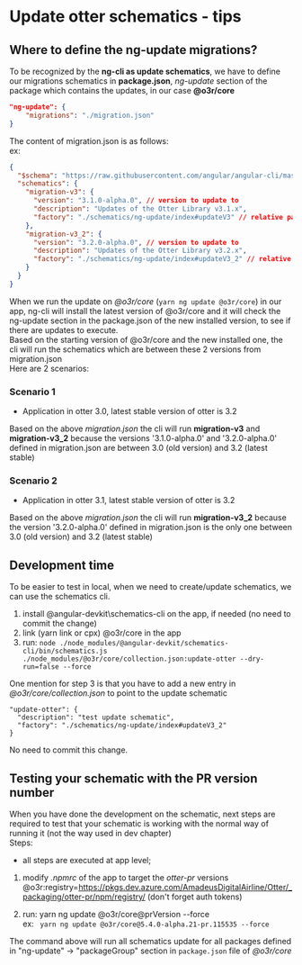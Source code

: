 # Update otter schematics - tips


## Where to define the ng-update migrations?

To be recognized by the __ng-cli as update schematics__, we have to define our migrations schematics in 
__package.json__, _ng-update_ section of the package which contains the updates, in our case __@o3r/core__
```json
"ng-update": {
    "migrations": "./migration.json"
}
```

The content of migration.json is as follows:  
ex:
```json
{
  "$schema": "https://raw.githubusercontent.com/angular/angular-cli/master/packages/angular_devkit/schematics/collection-schema.json",
  "schematics": {
    "migration-v3": {
      "version": "3.1.0-alpha.0", // version to update to
      "description": "Updates of the Otter Library v3.1.x",
      "factory": "./schematics/ng-update/index#updateV3" // relative path to the schematics factory function to execute
    },
    "migration-v3_2": {
      "version": "3.2.0-alpha.0", // version to update to
      "description": "Updates of the Otter Library v3.2.x",
      "factory": "./schematics/ng-update/index#updateV3_2" // relative path to the schematics factory function to execute                                                               
    }
  }
}
```   

When we run the update on _@o3r/core_ (```yarn ng update @o3r/core```) in our app, ng-cli will install the latest version of @o3r/core and 
it will check the ng-update section in the package.json of the new installed version, to see if there are updates to execute.   
Based on the starting version of @o3r/core and the new installed one, the cli will run the schematics which are between these 2 versions from migration.json  
Here are 2 scenarios: 
### Scenario 1
- Application in otter 3.0, latest stable version of otter is 3.2  

Based on the above _migration.json_ the cli will run __migration-v3__ and __migration-v3_2__ because the versions '3.1.0-alpha.0' and '3.2.0-alpha.0' defined in migration.json are between 3.0 (old version) and 3.2 (latest stable)

### Scenario 2
- Application in otter 3.1, latest stable version of otter is 3.2  

Based on the above _migration.json_ the cli will run __migration-v3_2__ because the version '3.2.0-alpha.0' defined in migration.json is the only one between 3.0 (old version) and 3.2 (latest stable)

## Development time

To be easier to test in local, when we need to create/update schematics, we can use the schematics cli.
  1. install @angular-devkit\schematics-cli on the app, if needed (no need to commit the change)
  2. link (yarn link or cpx) @o3r/core in the app 
  3. run: 
  ```node ./node_modules/@angular-devkit/schematics-cli/bin/schematics.js ./node_modules/@o3r/core/collection.json:update-otter --dry-run=false --force```

One mention for step 3 is that you have to add a new entry in _@o3r/core/collection.json_ to point to the update schematic
```
"update-otter": {
  "description": "test update schematic",
  "factory": "./schematics/ng-update/index#updateV3_2"
}
```
No need to commit this change.

## Testing your schematic with the PR version number 

When you have done the development on the schematic, next steps are required to test that your schematic is working with the normal way of running it (not the way used in dev chapter)  
Steps:   
  - all steps are executed at app level;
  1. modify _.npmrc_ of the app to target the _otter-pr_ versions 
  @o3r:registry=https://pkgs.dev.azure.com/AmadeusDigitalAirline/Otter/_packaging/otter-pr/npm/registry/ (don't forget auth tokens)

  2. run: yarn ng update @o3r/core@prVersion --force   
  ex: ``` yarn ng update @o3r/core@5.4.0-alpha.21-pr.115535 --force```   

The command above will run all schematics update for all packages defined in "ng-update" -> "packageGroup" section in `package.json` file of _@o3r/core_
